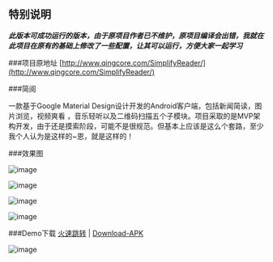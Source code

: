 ## 特别说明
***此版本可成功运行的版本，由于原项目作者已不维护，原项目编译会出错，我就在此项目在原有的基础上修改了一些配置，让其可以运行，方便大家一起学习***

###项目原地址
[http://www.qingcore.com/SimplifyReader/](http://www.qingcore.com/SimplifyReader/)


###简阅

一款基于Google Material Design设计开发的Android客户端，包括新闻简读，图片浏览，视频爽看 ，音乐轻听以及二维码扫描五个子模块。项目采取的是MVP架构开发，由于还是摸索阶段，可能不是很规范。但基本上应该是这么个套路，至少我个人认为是这样的~恩，就是这样的！

###效果图

![image](https://raw.githubusercontent.com/chentao0707/server/master/SimplifyReader/images/all_in_one.jpg)


![image](https://raw.githubusercontent.com/chentao0707/server/master/SimplifyReader/images/project.gif)

![image](https://raw.githubusercontent.com/chentao0707/server/master/SimplifyReader/images/qrcode.gif)

![image](https://raw.githubusercontent.com/chentao0707/server/master/SimplifyReader/images/project_struct.png)

###Demo下载
[火速跳转](https://fir.im/simplifyreader) | [Download-APK](https://raw.githubusercontent.com/chentao0707/server/master/SimplifyReader/apks/app-debug.apk)

![image](https://raw.githubusercontent.com/chentao0707/server/master/SimplifyReader/images/download.png)



